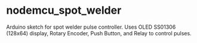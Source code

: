 # nodemcu_spot_welder
Arduino sketch for spot welder pulse controller. Uses OLED SS01306 (128x64) display, Rotary Encoder, Push Button, and Relay to control pulses.
